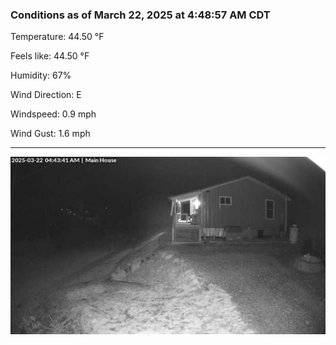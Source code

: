 ### Conditions as of March 22, 2025 at 4:48:57 AM CDT 

Temperature: 44.50 &deg;F

Feels like: 44.50 &deg;F

Humidity: 67%

Wind Direction: E

Windspeed: 0.9 mph

Wind Gust: 1.6 mph

---

<img src="./images/latest.jpeg"/>

